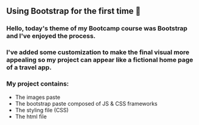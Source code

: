
## Using Bootstrap for the first time 🎉
### Hello, today's theme of my Bootcamp course was Bootstrap and I've enjoyed the process.
### I've added some customization to make the final visual more appealing so my project can appear like a fictional home page of a travel app.
### My project contains:
- The images paste
- The bootstrap paste composed of JS & CSS frameworks
- The styling file (CSS)
- The html file

